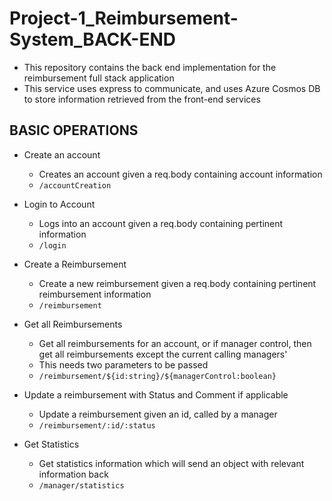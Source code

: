 # Project-1_Reimbursement-System_BACK-END
- This repository contains the back end implementation for the reimbursement full stack application
- This service uses express to communicate, and uses Azure Cosmos DB to store information retrieved from the front-end services

## BASIC OPERATIONS
- Create an account
    - Creates an account given a req.body containing account information
    - `/accountCreation`

- Login to Account
    - Logs into an account given a req.body containing pertinent information
    - `/login`

- Create a Reimbursement
    - Create a new reimbursement given a req.body containing pertinent reimbursement information
    - `/reimbursement`

- Get all Reimbursements
    - Get all reimbursements for an account, or if manager control, then get all reimbursements except the current calling managers'
    - This needs two parameters to be passed
    - `/reimbursement/${id:string}/${managerControl:boolean}`

- Update a reimbursement with Status and Comment if applicable
    - Update a reimbursement given an id, called by a manager
    - `/reimbursement/:id/:status`

- Get Statistics
    - Get statistics information which will send an object with relevant information back
    - `/manager/statistics`
